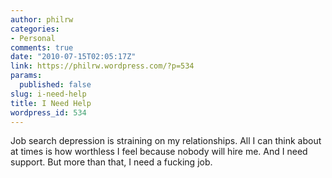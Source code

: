 ```yaml
---
author: philrw
categories:
- Personal
comments: true
date: "2010-07-15T02:05:17Z"
link: https://philrw.wordpress.com/?p=534
params:
  published: false
slug: i-need-help
title: I Need Help
wordpress_id: 534
---
```


Job search depression is straining on my relationships. All I can think about at times is how worthless I feel because nobody will hire me. And I need support. But more than that, I need a fucking job.
